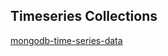 ## Timeseries Collections  


[mongodb-time-series-data](http://www.mongodb.com/presentations/mongodb-time-series-data)   
